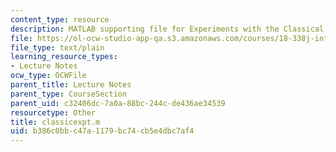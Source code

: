 ```yaml
---
content_type: resource
description: MATLAB supporting file for Experiments with the Classical Ensembles.
file: https://ol-ocw-studio-app-qa.s3.amazonaws.com/courses/18-338j-infinite-random-matrix-theory-fall-2004/b386c0bbc47a1179bc74cb5e4dbc7af4_classicexpt.m
file_type: text/plain
learning_resource_types:
- Lecture Notes
ocw_type: OCWFile
parent_title: Lecture Notes
parent_type: CourseSection
parent_uid: c32406dc-7a0a-88bc-244c-de436ae34539
resourcetype: Other
title: classicexpt.m
uid: b386c0bb-c47a-1179-bc74-cb5e4dbc7af4
---
```

